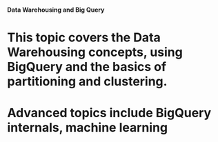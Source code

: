 
#### Data Warehousing and Big Query

# This topic covers the Data Warehousing concepts, using BigQuery and the basics of partitioning and clustering.

# Advanced topics include BigQuery internals, machine learning
